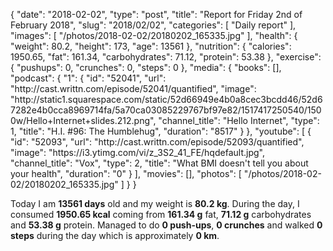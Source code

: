 {
    "date": "2018-02-02",
    "type": "post",
    "title": "Report for Friday 2nd of February 2018",
    "slug": "2018\/02\/02",
    "categories": [
        "Daily report"
    ],
    "images": [
        "\/photos\/2018-02-02\/20180202_165335.jpg"
    ],
    "health": {
        "weight": 80.2,
        "height": 173,
        "age": 13561
    },
    "nutrition": {
        "calories": 1950.65,
        "fat": 161.34,
        "carbohydrates": 71.12,
        "protein": 53.38
    },
    "exercise": {
        "pushups": 0,
        "crunches": 0,
        "steps": 0
    },
    "media": {
        "books": [],
        "podcast": {
            "1": {
                "id": "52041",
                "url": "http:\/\/cast.writtn.com\/episode\/52041\/quantified",
                "image": "http:\/\/static1.squarespace.com\/static\/52d66949e4b0a8cec3bcdd46\/52d67282e4b0cca8969714fa\/5a70ca03085229767bf97e82\/1517417250540\/1500w\/Hello+Internet+slides.212.png",
                "channel_title": "Hello Internet",
                "type": 1,
                "title": "H.I. #96: The Humblehug",
                "duration": "8517"
            }
        },
        "youtube": [
            {
                "id": "52093",
                "url": "http:\/\/cast.writtn.com\/episode\/52093\/quantified",
                "image": "https:\/\/i3.ytimg.com\/vi\/z_3S2_41_FE\/hqdefault.jpg",
                "channel_title": "Vox",
                "type": 2,
                "title": "What BMI doesn't tell you about your health",
                "duration": "0"
            }
        ],
        "movies": [],
        "photos": [
            "\/photos\/2018-02-02\/20180202_165335.jpg"
        ]
    }
}

Today I am <strong>13561 days</strong> old and my weight is <strong>80.2 kg</strong>. During the day, I consumed <strong>1950.65 kcal</strong> coming from <strong>161.34 g</strong> fat, <strong>71.12 g</strong> carbohydrates and <strong>53.38 g</strong> protein. Managed to do <strong>0 push-ups</strong>, <strong>0 crunches</strong> and walked <strong>0 steps</strong> during the day which is approximately <strong>0 km</strong>.